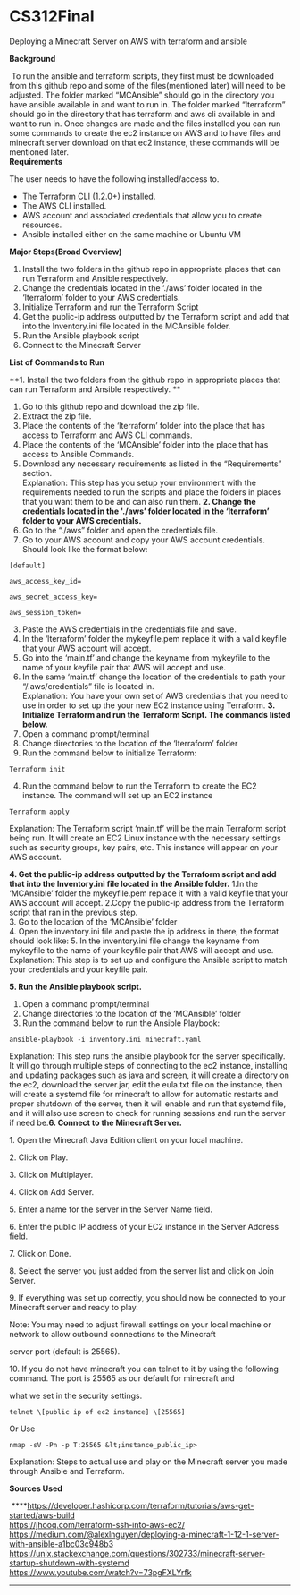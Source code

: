 # CS312Final

Deploying a Minecraft Server on AWS with terraform and ansible

**Background**

 To run the ansible and terraform scripts, they first must be downloaded from this github repo and some of the files(mentioned later) will need to be adjusted. The folder marked “MCAnsible” should go in the directory you have ansible available in and want to run in. The folder marked “lterraform” should go in the directory that has terraform and aws cli available in and want to run in. Once changes are made and the files installed you can run some commands to create the ec2 instance on AWS and to have files and minecraft server download on that ec2 instance, these commands will be mentioned later.  
**Requirements**

The user needs to have the following installed/access to. 

- The Terraform CLI (1.2.0+) installed.
- The AWS CLI installed.
- AWS account and associated credentials that allow you to create resources.
- Ansible installed either on the same machine or Ubuntu VM

**Major Steps(Broad Overview)**
1. Install the two folders in the github repo in appropriate places that can run Terraform and Ansible respectively.   
2. Change the credentials located in the ‘./aws’ folder located in the ‘lterraform’ folder to your AWS credentials.  
3. Initialize Terraform and run the Terraform Script  
4. Get the public-ip address outputted by the Terraform script and add that into the Inventory.ini file located in the MCAnsible folder.  
5. Run the Ansible playbook script  
6. Connect to the Minecraft Server  

**List of Commands to Run**

**1. Install the two folders from the github repo in appropriate places that can run Terraform and Ansible respectively. **
1. Go to this github repo and download the zip file.  
2. Extract the zip file.  
3. Place the contents of the ‘lterraform’ folder into the place that has access to Terraform and AWS CLI commands.  
4. Place the contents of the ‘MCAnsible’ folder into the place that has access to Ansible Commands.  
5. Download any necessary requirements as listed in the “Requirements” section.  
Explanation: This step has you setup your environment with the requirements needed to run the scripts and place the folders in places that you want them to be and can also run them.
**2. Change the credentials located in the './aws’ folder located in the ‘lterraform’ folder to your AWS credentials.**
1. Go to the “./aws” folder and open the credentials file.  
2. Go to your AWS account and copy your AWS account credentials. Should look like the format below:  
```
[default]

aws_access_key_id=

aws_secret_access_key=

aws_session_token=
```  
3. Paste the AWS credentials in the credentials file and save.  
4. In the ‘lterraform’ folder the mykeyfile.pem replace it with a valid keyfile that your AWS account will accept.  
5. Go into the ‘main.tf’ and change the keyname from mykeyfile to the name of your keyfile pair that AWS will accept and use.  
6. In the same ‘main.tf’ change the location of the credentials to path your “/.aws/credentials” file is located in.  
Explanation: You have your own set of AWS credentials that you need to use in order to set up the your new EC2 instance using Terraform.
**3. Initialize Terraform and run the Terraform Script. The commands listed below.**
1. Open a command prompt/terminal  
2. Change directories to the location of the ‘lterraform’ folder  
3. Run the command below to initialize Terraform:  
```
Terraform init  
```
4. Run the command below to run the Terraform to create the EC2 instance. The command will set up an EC2 instance  
```
Terraform apply  
```
Explanation: The Terraform script ‘main.tf’ will be the main Terraform script being run. It will create an EC2 Linux instance with the necessary settings such as security groups, key pairs, etc. This instance will appear on your AWS account.

**4. Get the public-ip address outputted by the Terraform script and add that into the Inventory.ini file located in the Ansible folder.**
1.In the ‘MCAnsible’ folder the mykeyfile.pem replace it with a valid keyfile that your AWS account will accept.
2.Copy the public-ip address from the Terraform script that ran in the previous step.  
3. Go to the location of the ‘MCAnsible’ folder  
4. Open the inventory.ini file and paste the ip address in there, the format should look like:
5. In the inventory.ini file change the keyname from mykeyfile to the name of your keyfile pair that AWS will accept and use.  
Explanation: This step is to set up and configure the Ansible script to match your credentials and your keyfile pair.  

**5. Run the Ansible playbook script.**
1. Open a command prompt/terminal  
2. Change directories to the location of the ‘MCAnsible’ folder  
3. Run the command below to run the Ansible Playbook:  
```
ansible-playbook -i inventory.ini minecraft.yaml  
```
Explanation: This step runs the ansible playbook for the server specifically. It will go through multiple steps of connecting to the ec2 instance, installing and updating packages such as java and screen, it will create a directory on the ec2, download the server.jar, edit the eula.txt file on the instance, then will create a systemd file for minecraft to allow for automatic restarts and proper shutdown of the server, then it will enable and run that systemd file, and it will also use screen to check for running sessions and run the server if need be.**6. Connect to the Minecraft Server.** 

1\. Open the Minecraft Java Edition client on your local machine.

2\. Click on Play.

3\. Click on Multiplayer.

4\. Click on Add Server.

5\. Enter a name for the server in the Server Name field.

6\. Enter the public IP address of your EC2 instance in the Server Address field.

7\. Click on Done.

8\. Select the server you just added from the server list and click on Join Server.

9\. If everything was set up correctly, you should now be connected to your Minecraft server and ready to play.

Note: You may need to adjust firewall settings on your local machine or network to allow outbound connections to the Minecraft

server port (default is 25565).

10\. If you do not have minecraft you can telnet to it by using the following command. The port is 25565 as our default for minecraft and

what we set in the security settings.
```
telnet \[public ip of ec2 instance] \[25565]  
```
Or Use
```
nmap -sV -Pn -p T:25565 &lt;instance_public_ip>  
```
Explanation: Steps to actual use and play on the Minecraft server you made through Ansible and Terraform. 

**Sources Used**

 ****<https://developer.hashicorp.com/terraform/tutorials/aws-get-started/aws-build>   
<https://jhooq.com/terraform-ssh-into-aws-ec2/>   
<https://medium.com/@alexlnguyen/deploying-a-minecraft-1-12-1-server-with-ansible-a1bc03c948b3>   
<https://unix.stackexchange.com/questions/302733/minecraft-server-startup-shutdown-with-systemd>   
<https://www.youtube.com/watch?v=73pgFXLYrfk> 
****
